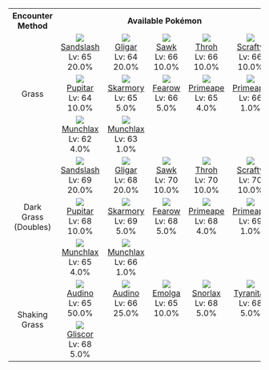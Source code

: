 <table><tr><th colspan="1">Encounter Method</th><th colspan="5" style = "text-align: center;">Available Pokémon</th></tr>
<tr><td rowspan="3" style="vertical-align: middle; word-wrap: break-word; text-align: center;">Grass</td><td style="text-align: center; vertical-align: bottom;"> <img src="https://smilingzero.github.io/BlazeBlack2ReduxWiki/img/animated/28.gif"> <br> <a href="https://smilingzero.github.io/BlazeBlack2ReduxWiki/pokemons/028">Sandslash</a> <br> Lv: 65 <br> 20.0% </td><td style="text-align: center; vertical-align: bottom;"> <img src="https://smilingzero.github.io/BlazeBlack2ReduxWiki/img/animated/207.gif"> <br> <a href="https://smilingzero.github.io/BlazeBlack2ReduxWiki/pokemons/207">Gligar</a> <br> Lv: 64 <br> 20.0% </td><td style="text-align: center; vertical-align: bottom;"> <img src="https://smilingzero.github.io/BlazeBlack2ReduxWiki/img/animated/539.gif"> <br> <a href="https://smilingzero.github.io/BlazeBlack2ReduxWiki/pokemons/539">Sawk</a> <br> Lv: 66 <br> 10.0% </td><td style="text-align: center; vertical-align: bottom;"> <img src="https://smilingzero.github.io/BlazeBlack2ReduxWiki/img/animated/538.gif"> <br> <a href="https://smilingzero.github.io/BlazeBlack2ReduxWiki/pokemons/538">Throh</a> <br> Lv: 66 <br> 10.0% </td><td style="text-align: center; vertical-align: bottom;"> <img src="https://smilingzero.github.io/BlazeBlack2ReduxWiki/img/animated/560.gif"> <br> <a href="https://smilingzero.github.io/BlazeBlack2ReduxWiki/pokemons/560">Scrafty</a> <br> Lv: 66 <br> 10.0% </td></tr>
<tr><td style="text-align: center; vertical-align: bottom;"> <img src="https://smilingzero.github.io/BlazeBlack2ReduxWiki/img/animated/247.gif"> <br> <a href="https://smilingzero.github.io/BlazeBlack2ReduxWiki/pokemons/247">Pupitar</a> <br> Lv: 64 <br> 10.0% </td><td style="text-align: center; vertical-align: bottom;"> <img src="https://smilingzero.github.io/BlazeBlack2ReduxWiki/img/animated/227.gif"> <br> <a href="https://smilingzero.github.io/BlazeBlack2ReduxWiki/pokemons/227">Skarmory</a> <br> Lv: 65 <br> 5.0% </td><td style="text-align: center; vertical-align: bottom;"> <img src="https://smilingzero.github.io/BlazeBlack2ReduxWiki/img/animated/22.gif"> <br> <a href="https://smilingzero.github.io/BlazeBlack2ReduxWiki/pokemons/022">Fearow</a> <br> Lv: 66 <br> 5.0% </td><td style="text-align: center; vertical-align: bottom;"> <img src="https://smilingzero.github.io/BlazeBlack2ReduxWiki/img/animated/57.gif"> <br> <a href="https://smilingzero.github.io/BlazeBlack2ReduxWiki/pokemons/057">Primeape</a> <br> Lv: 65 <br> 4.0% </td><td style="text-align: center; vertical-align: bottom;"> <img src="https://smilingzero.github.io/BlazeBlack2ReduxWiki/img/animated/57.gif"> <br> <a href="https://smilingzero.github.io/BlazeBlack2ReduxWiki/pokemons/057">Primeape</a> <br> Lv: 66 <br> 1.0% </td></tr>
<tr><td style="text-align: center; vertical-align: bottom;"> <img src="https://smilingzero.github.io/BlazeBlack2ReduxWiki/img/animated/446.gif"> <br> <a href="https://smilingzero.github.io/BlazeBlack2ReduxWiki/pokemons/446">Munchlax</a> <br> Lv: 62 <br> 4.0% </td><td style="text-align: center; vertical-align: bottom;"> <img src="https://smilingzero.github.io/BlazeBlack2ReduxWiki/img/animated/446.gif"> <br> <a href="https://smilingzero.github.io/BlazeBlack2ReduxWiki/pokemons/446">Munchlax</a> <br> Lv: 63 <br> 1.0% </td><td></td><td></td><td></td></tr>
<tr><td rowspan="3" style="vertical-align: middle; word-wrap: break-word; text-align: center;">Dark Grass (Doubles)</td><td style="text-align: center; vertical-align: bottom;"> <img src="https://smilingzero.github.io/BlazeBlack2ReduxWiki/img/animated/28.gif"> <br> <a href="https://smilingzero.github.io/BlazeBlack2ReduxWiki/pokemons/028">Sandslash</a> <br> Lv: 69 <br> 20.0% </td><td style="text-align: center; vertical-align: bottom;"> <img src="https://smilingzero.github.io/BlazeBlack2ReduxWiki/img/animated/207.gif"> <br> <a href="https://smilingzero.github.io/BlazeBlack2ReduxWiki/pokemons/207">Gligar</a> <br> Lv: 68 <br> 20.0% </td><td style="text-align: center; vertical-align: bottom;"> <img src="https://smilingzero.github.io/BlazeBlack2ReduxWiki/img/animated/539.gif"> <br> <a href="https://smilingzero.github.io/BlazeBlack2ReduxWiki/pokemons/539">Sawk</a> <br> Lv: 70 <br> 10.0% </td><td style="text-align: center; vertical-align: bottom;"> <img src="https://smilingzero.github.io/BlazeBlack2ReduxWiki/img/animated/538.gif"> <br> <a href="https://smilingzero.github.io/BlazeBlack2ReduxWiki/pokemons/538">Throh</a> <br> Lv: 70 <br> 10.0% </td><td style="text-align: center; vertical-align: bottom;"> <img src="https://smilingzero.github.io/BlazeBlack2ReduxWiki/img/animated/560.gif"> <br> <a href="https://smilingzero.github.io/BlazeBlack2ReduxWiki/pokemons/560">Scrafty</a> <br> Lv: 70 <br> 10.0% </td></tr>
<tr><td style="text-align: center; vertical-align: bottom;"> <img src="https://smilingzero.github.io/BlazeBlack2ReduxWiki/img/animated/247.gif"> <br> <a href="https://smilingzero.github.io/BlazeBlack2ReduxWiki/pokemons/247">Pupitar</a> <br> Lv: 68 <br> 10.0% </td><td style="text-align: center; vertical-align: bottom;"> <img src="https://smilingzero.github.io/BlazeBlack2ReduxWiki/img/animated/227.gif"> <br> <a href="https://smilingzero.github.io/BlazeBlack2ReduxWiki/pokemons/227">Skarmory</a> <br> Lv: 69 <br> 5.0% </td><td style="text-align: center; vertical-align: bottom;"> <img src="https://smilingzero.github.io/BlazeBlack2ReduxWiki/img/animated/22.gif"> <br> <a href="https://smilingzero.github.io/BlazeBlack2ReduxWiki/pokemons/022">Fearow</a> <br> Lv: 68 <br> 5.0% </td><td style="text-align: center; vertical-align: bottom;"> <img src="https://smilingzero.github.io/BlazeBlack2ReduxWiki/img/animated/57.gif"> <br> <a href="https://smilingzero.github.io/BlazeBlack2ReduxWiki/pokemons/057">Primeape</a> <br> Lv: 68 <br> 4.0% </td><td style="text-align: center; vertical-align: bottom;"> <img src="https://smilingzero.github.io/BlazeBlack2ReduxWiki/img/animated/57.gif"> <br> <a href="https://smilingzero.github.io/BlazeBlack2ReduxWiki/pokemons/057">Primeape</a> <br> Lv: 69 <br> 1.0% </td></tr>
<tr><td style="text-align: center; vertical-align: bottom;"> <img src="https://smilingzero.github.io/BlazeBlack2ReduxWiki/img/animated/446.gif"> <br> <a href="https://smilingzero.github.io/BlazeBlack2ReduxWiki/pokemons/446">Munchlax</a> <br> Lv: 65 <br> 4.0% </td><td style="text-align: center; vertical-align: bottom;"> <img src="https://smilingzero.github.io/BlazeBlack2ReduxWiki/img/animated/446.gif"> <br> <a href="https://smilingzero.github.io/BlazeBlack2ReduxWiki/pokemons/446">Munchlax</a> <br> Lv: 66 <br> 1.0% </td><td></td><td></td><td></td></tr>
<tr><td rowspan="2" style="vertical-align: middle; word-wrap: break-word; text-align: center;">Shaking Grass</td><td style="text-align: center; vertical-align: bottom;"> <img src="https://smilingzero.github.io/BlazeBlack2ReduxWiki/img/animated/531.gif"> <br> <a href="https://smilingzero.github.io/BlazeBlack2ReduxWiki/pokemons/531">Audino</a> <br> Lv: 65 <br> 50.0% </td><td style="text-align: center; vertical-align: bottom;"> <img src="https://smilingzero.github.io/BlazeBlack2ReduxWiki/img/animated/531.gif"> <br> <a href="https://smilingzero.github.io/BlazeBlack2ReduxWiki/pokemons/531">Audino</a> <br> Lv: 66 <br> 25.0% </td><td style="text-align: center; vertical-align: bottom;"> <img src="https://smilingzero.github.io/BlazeBlack2ReduxWiki/img/animated/587.gif"> <br> <a href="https://smilingzero.github.io/BlazeBlack2ReduxWiki/pokemons/587">Emolga</a> <br> Lv: 65 <br> 10.0% </td><td style="text-align: center; vertical-align: bottom;"> <img src="https://smilingzero.github.io/BlazeBlack2ReduxWiki/img/animated/143.gif"> <br> <a href="https://smilingzero.github.io/BlazeBlack2ReduxWiki/pokemons/143">Snorlax</a> <br> Lv: 68 <br> 5.0% </td><td style="text-align: center; vertical-align: bottom;"> <img src="https://smilingzero.github.io/BlazeBlack2ReduxWiki/img/animated/248.gif"> <br> <a href="https://smilingzero.github.io/BlazeBlack2ReduxWiki/pokemons/248">Tyranitar</a> <br> Lv: 68 <br> 5.0% </td></tr>
<tr><td style="text-align: center; vertical-align: bottom;"> <img src="https://smilingzero.github.io/BlazeBlack2ReduxWiki/img/animated/472.gif"> <br> <a href="https://smilingzero.github.io/BlazeBlack2ReduxWiki/pokemons/472">Gliscor</a> <br> Lv: 68 <br> 5.0% </td><td></td><td></td><td></td><td></td></tr></table>
